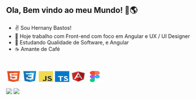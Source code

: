 ## Ola, Bem vindo ao meu Mundo! 👋🌎 

- ✌️ Sou Hernany Bastos! 
- 🔭 Hoje trabalho com Front-end com foco em Angular e UX / UI Designer
- 🌱 Estudando Qualidade de Software, e Angular
- ☕ Amante de Café
##
<div style="display: inline_block"><br>
  <img align="center" alt="Logo HTML" height="30" width="40" src="https://raw.githubusercontent.com/devicons/devicon/ca28c779441053191ff11710fe24a9e6c23690d6/icons/html5/html5-original.svg">
  <img align="center" alt="Logo CSS" height="30" width="40" src="https://raw.githubusercontent.com/devicons/devicon/ca28c779441053191ff11710fe24a9e6c23690d6/icons/css3/css3-original.svg">
  <img align="center" alt="Logo Javascript" height="30" width="40" src="https://raw.githubusercontent.com/devicons/devicon/ca28c779441053191ff11710fe24a9e6c23690d6/icons/javascript/javascript-original.svg">
  <img align="center" alt="Logo Typescript" height="30" width="40" src="https://raw.githubusercontent.com/devicons/devicon/ca28c779441053191ff11710fe24a9e6c23690d6/icons/typescript/typescript-original.svg">
  <img align="center" alt="Logo Angular" height="30" width="40" src="https://raw.githubusercontent.com/devicons/devicon/ca28c779441053191ff11710fe24a9e6c23690d6/icons/angularjs/angularjs-original.svg">
  <img align="center" alt="Logo Figma" height="30" width="40" src="https://raw.githubusercontent.com/devicons/devicon/ca28c779441053191ff11710fe24a9e6c23690d6/icons/figma/figma-original.svg">
</div>

<br/>

<div> 
  <a href = "mailto:hernanybastosfig@gmail.com"><img src="https://img.shields.io/badge/-Gmail-%23333?style=for-the-badge&logo=gmail&logoColor=white" target="_blank"></a>
  <a href="https://https://www.linkedin.com/in/hernany-bastos-3904bb293/" target="_blank"><img src="https://img.shields.io/badge/-LinkedIn-%230077B5?style=for-the-badge&logo=linkedin&logoColor=white" target="_blank"></a> 
</div>



<!--
**HernanyBastos/HernanyBastos** is a ✨ _special_ ✨ repository because its `README.md` (this file) appears on your GitHub profile.

Here are some ideas to get you started:

- 🔭 Hoje trabalho com Front-end e UX / UI Designer
- 🌱 Estudando Typescript, React
- 👯 I’m looking to collaborate on ...
- 🤔 I’m looking for help with ...
- 💬 Ask me about ...
- 📫 How to reach me: ...
- 😄 Pronouns: ele/dele
- ⚡ Fun fact: ...
-->
